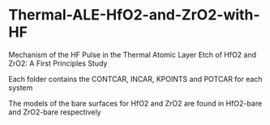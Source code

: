 # Thermal-ALE-HfO2-and-ZrO2-with-HF
 Mechanism of the HF Pulse in the Thermal Atomic Layer Etch of HfO2 and ZrO2: A First Principles Study 
 
 Each folder contains the CONTCAR, INCAR, KPOINTS and POTCAR for each system 
 
 The models of the bare surfaces for HfO2 and ZrO2 are found in HfO2-bare and ZrO2-bare respectively
